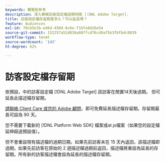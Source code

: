 ```yaml
---
keywords: 概覽和參考
description: 深入瞭解訪客設定檔過期時間 [!DNL Adobe Target].
title: 訪客設定檔存留期是多久？可以延長嗎？
feature: Audiences
exl-id: 70cb5e3b-ed6d-450d-8c6e-f1bfe8d26e54
source-git-commit: 152257a52d836a88ffcd76cd9af5b3fbfbdc0839
workflow-type: tm+mt
source-wordcount: '143'
ht-degree: 62%

---
```


# 訪客設定檔存留期

依預設，中的訪客設定檔 [!DNL Adobe Target] 該訪客在閒置14天後過期。 但可延長此描述檔存留期。

[請聯絡 Client Care 或您的 Adobe 顧問](/help/main/cmp-resources-and-contact-information.md#reference_ACA3391A00EF467B87930A450050077C)，即可免費延長描述檔存留期。存留期最長可設為 90 天。

您不需要下載新的 [!DNL Platform Web SDK] 檔案或at.js檔案（如果您的設定檔延伸超過預設值）。

但不會重設現有描述檔的過期日期。如果先前訪客未在 15 天內返回，該描述檔即過期。如果先前訪客在原始的 2 週描述檔過期前返回，描述檔將重設為延長的存留期。所有新的訪客描述檔會設為延長的描述檔存留期。
